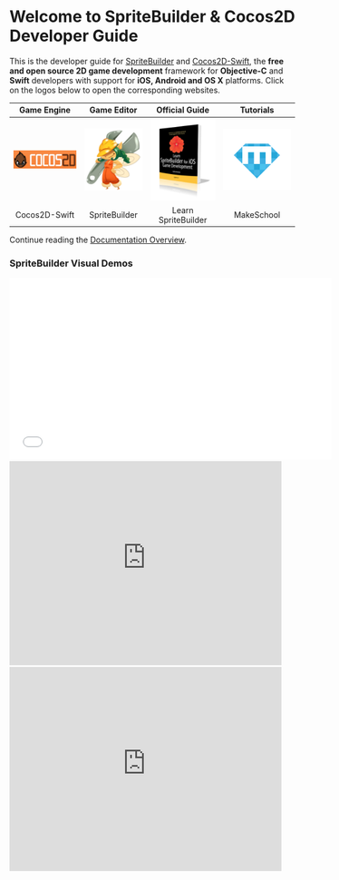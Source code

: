 # Welcome to SpriteBuilder & Cocos2D Developer Guide

This is the developer guide for [SpriteBuilder](http://www.spritebuilder.com) and [Cocos2D-Swift](http://www.cocos2d-swift.org), the **free and open source 2D game development** framework for **Objective-C** and **Swift** developers with support for **iOS, Android and OS X** platforms. Click on the logos below to open the corresponding websites.

Game Engine | Game Editor | Official Guide | Tutorials
:-: | :-: | :-: | :-:
[![Cocos2D-Swift](intro-cocos2d-logo.png "Cocos2D-Swift")](http://www.cocos2d-swift.org) | [![SpriteBuilder Logo](intro-spritebuilder-logo.png "SpriteBuilder")](http://www.spritebuilder.com) | [![Learn SpriteBuilder](intro-learn-spritebuilder-book-cover.png "The Official Guide")](http://www.apress.com/9781484202630) | [![MakeGamesWith.Us](intro-mgwu-logo.png "Make Games With Us: Online Academy")](https://www.makegameswith.us/home/)
Cocos2D-Swift | SpriteBuilder | Learn SpriteBuilder | MakeSchool


Continue reading the [Documentation Overview](./getting-started/overview).


### SpriteBuilder Visual Demos

<iframe width="568" height="320" src="//www.youtube-nocookie.com/embed/7dyj6NkM8Ew?rel=0&amp;showinfo=0" 
frameborder="0" allowfullscreen></iframe> 

<iframe width="480" height="360" src="https://www.youtube-nocookie.com/embed/eJsnCOkG8qs?rel=0" frameborder="0" allowfullscreen></iframe>

<iframe width="480" height="360" src="https://www.youtube-nocookie.com/embed/g5fCq8qJJQA?rel=0" frameborder="0" allowfullscreen></iframe>
